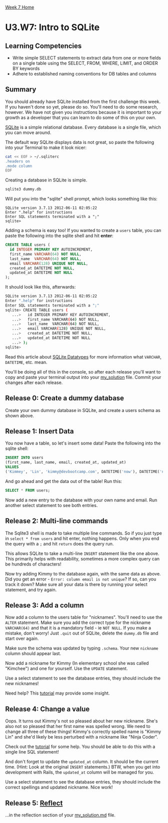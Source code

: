 [Week 7 Home](../)

# U3.W7: Intro to SQLite

## Learning Competencies
- Write simple SELECT statements to extract data from one or more fields on a single table using the SELECT, FROM, WHERE, LIMIT, and ORDER BY keywords
- Adhere to established naming conventions for DB tables and columns


## Summary
You should already have SQLite installed from the first challenge this week. If you haven't done so yet, please do so. You'll need to do some research, however. We have not given you instructions because it is important to your growth as a developer that you can learn to do some of this on your own. 

[SQLite](http://en.wikipedia.org/wiki/SQLite) is a simple relational database. Every database is a single file, which you can move around.

The default way SQLite displays data is not great, so paste the following into your Terminal to make it look nicer:


```bash
cat << EOF > ~/.sqliterc
.headers on
.mode column
EOF
```

Creating a database in SQLite is simple.

```bash
sqlite3 dummy.db
```

Will put you into the "sqlite" shell prompt, which looks something like this:

```text
SQLite version 3.7.13 2012-06-11 02:05:22
Enter ".help" for instructions
Enter SQL statements terminated with a ";"
sqlite>
```

Adding a schema is easy too!  If you wanted to create a <code>users</code> table, you can paste the following into the sqlite shell and hit **enter**:

```sql
CREATE TABLE users (
  id INTEGER PRIMARY KEY AUTOINCREMENT,
  first_name VARCHAR(64) NOT NULL,
  last_name  VARCHAR(64) NOT NULL,
  email VARCHAR(128) UNIQUE NOT NULL,
  created_at DATETIME NOT NULL,
  updated_at DATETIME NOT NULL
);
```

It should look like this, afterwards:

```bash
SQLite version 3.7.13 2012-06-11 02:05:22
Enter ".help" for instructions
Enter SQL statements terminated with a ";"
sqlite> CREATE TABLE users (
   ...>   id INTEGER PRIMARY KEY AUTOINCREMENT,
   ...>   first_name VARCHAR(64) NOT NULL,
   ...>   last_name  VARCHAR(64) NOT NULL,
   ...>   email VARCHAR(128) UNIQUE NOT NULL,
   ...>   created_at DATETIME NOT NULL,
   ...>   updated_at DATETIME NOT NULL
   ...> );
sqlite>
```

Read this article about [SQLite Datatypes](http://www.sqlite.org/datatype3.html) for more information what <code>VARCHAR</code>, <code>DATETIME</code>, etc. mean.

You'll be doing all of this in the console, so after each release you'll want to copy and paste your terminal output into your [my_solution](my_solution.md) file. Commit your changes after each release.

## Release 0: Create a dummy database

Create your own dummy database in SQLite, and create a users schema as shown above.

## Release 1: Insert Data 
You now have a table, so let's insert some data!  Paste the following into the sqlite shell:

```sql
INSERT INTO users
(first_name, last_name, email, created_at, updated_at)
VALUES
('Kimmey', 'Lin', 'kimmy@devbootcamp.com', DATETIME('now'), DATETIME('now'));
```

And go ahead and get the data out of the table!  Run this:

```sql
SELECT * FROM users;
```

Now add a new entry to the database with your own name and email.  Run another select statement to see both entries.

## Release 2: Multi-line commands

The Sqlite3 shell is made to take multiple line commands.  So if you just type in `select * from users` and hit enter, nothing happens.  Only when you end the query with a `;` and hit `return` does the query run.

This allows SQLite to take a multi-line `INSERT` statement like the one above.  This primarily helps with readability, sometimes a more complex query can be hundreds of characters!

Now try adding Kimmy to the database again, with the same data as above.  Did you get an error - `Error: column email is not unique`?  If so, can you track it down?  Make sure all your data is there by running your select statement, and try again.

## Release 3: Add a column

Now add a column to the users table for "nicknames".  You'll need to use the `ALTER` statement. Make sure you add the correct type for the nickname `VARCHAR(64)` and that it is a mandatory field - ie `NOT NULL`. If you make a mistake, don't worry!  Just `.quit` out of SQLite, delete the `dummy.db` file and start over again.

Make sure the schema was updated by typing `.schema`.  Your new `nickname` column should appear last.

Now add a nickname for Kimmy (In elementary school she was called "Kimchee") and one for yourself.  Use the `UPDATE` statement.

Use a select statement to see the database entries, they should include the new nicknames!

Need help?  This [tutorial](http://zetcode.com/databases/sqlitetutorial/) may provide some insight.

## Release 4: Change a value

Oops.  It turns out Kimmy's not so pleased about her new nickname.  She's also not so pleased that her first name was spelled wrong. We need to change all three of these things!
Kimmy's correctly spelled name is "Kimmy Lin" and she'd likely be less perturbed with a nickname like "Ninja Coder".

Check out the [tutorial](http://zetcode.com/databases/sqlitetutorial/) for some help.  You should be able to do this with a single line SQL statement!

And don't forget to update the `updated_at` column.  It should be the current time.  (Hint: Look at the original `INSERT` statements.) BTW, when you get into development with Rails, the `updated_at` column will be managed for you.

Use a select statement to see the database entries, they should include the correct spellings and updated nickname.  Nice work!


## Release 5: [Reflect](https://github.com/Devbootcamp/phase-0-handbook/blob/master/coding-references/reflection-guidelines.md) 
...in the reflection section of your [my_solution.md](my_solution.md) file. 




